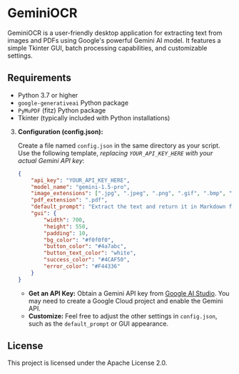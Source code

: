 # GeminiOCR

GeminiOCR is a user-friendly desktop application for extracting text from images and PDFs using Google's powerful Gemini AI model. It features a simple Tkinter GUI, batch processing capabilities, and customizable settings.

## Requirements

*   Python 3.7 or higher
*   `google-generativeai` Python package
*   `PyMuPDF` (fitz) Python package
*   Tkinter (typically included with Python installations)

3.  **Configuration (config.json):**

    Create a file named `config.json` in the same directory as your script.  Use the following template, *replacing `YOUR_API_KEY_HERE` with your actual Gemini API key*:

    ```json
    {
        "api_key": "YOUR_API_KEY_HERE",
        "model_name": "gemini-1.5-pro",
        "image_extensions": [".jpg", ".jpeg", ".png", ".gif", ".bmp", ".tiff", ".webp"],
        "pdf_extension": ".pdf",
        "default_prompt": "Extract the text and return it in Markdown format.",
        "gui": {
            "width": 700,
            "height": 550,
            "padding": 10,
            "bg_color": "#f0f0f0",
            "button_color": "#4a7abc",
            "button_text_color": "white",
            "success_color": "#4CAF50",
            "error_color": "#F44336"
        }
    }
    ```

    *   **Get an API Key:** Obtain a Gemini API key from [Google AI Studio]([https://ai.google.dev/]).  You may need to create a Google Cloud project and enable the Gemini API.
    *   **Customize:**  Feel free to adjust the other settings in `config.json`, such as the `default_prompt` or GUI appearance.

## License

This project is licensed under the Apache License 2.0.

